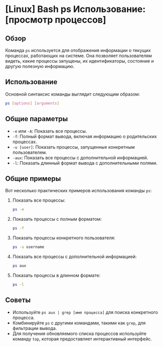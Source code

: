 # [Linux] Bash ps Использование: [просмотр процессов]

## Обзор
Команда `ps` используется для отображения информации о текущих процессах, работающих на системе. Она позволяет пользователям видеть, какие процессы запущены, их идентификаторы, состояние и другую полезную информацию.

## Использование
Основной синтаксис команды выглядит следующим образом:

```bash
ps [options] [arguments]
```

## Общие параметры
- `-e` или `-A`: Показать все процессы.
- `-f`: Полный формат вывода, включая информацию о родительских процессах.
- `-u [user]`: Показать процессы, запущенные конкретным пользователем.
- `-aux`: Показать все процессы с дополнительной информацией.
- `-l`: Показать длинный формат вывода с дополнительными полями.

## Общие примеры
Вот несколько практических примеров использования команды `ps`:

1. Показать все процессы:
   ```bash
   ps -e
   ```

2. Показать процессы с полным форматом:
   ```bash
   ps -f
   ```

3. Показать процессы конкретного пользователя:
   ```bash
   ps -u username
   ```

4. Показать все процессы с дополнительной информацией:
   ```bash
   ps aux
   ```

5. Показать процессы в длинном формате:
   ```bash
   ps -l
   ```

## Советы
- Используйте `ps aux | grep [имя процесса]` для поиска конкретного процесса.
- Комбинируйте `ps` с другими командами, такими как `grep`, для фильтрации вывода.
- Для получения обновляемого списка процессов используйте команду `top`, которая предоставляет интерактивный интерфейс.
